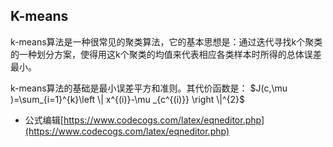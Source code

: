## K-means

k-means算法是一种很常见的聚类算法，它的基本思想是：通过迭代寻找k个聚类的一种划分方案，使得用这k个聚类的均值来代表相应各类样本时所得的总体误差最小。

k-means算法的基础是最小误差平方和准则。其代价函数是：
$J(c,\mu )=\sum_{i=1}^{k}\left \| x^{(i)}-\mu _{c^{(i)}} \right \|^{2}$

<script type="text/javascript" async src="https://cdn.mathjax.org/mathjax/latest/MathJax.js?config=TeX-AMS-MML_HTMLorMML"></script>

* 公式编辑[https://www.codecogs.com/latex/eqneditor.php](https://www.codecogs.com/latex/eqneditor.php)
